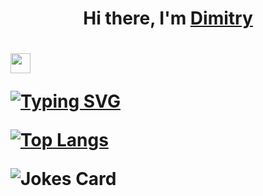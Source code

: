 <h1 align="center">Hi there, I'm <a href="https://github.com/PinJron" target="_blank">Dimitry</a><h1>

<img height="32" width="32" src="https://user-images.githubusercontent.com/25181517/192603748-3ac17112-3653-4257-80da-a57334b11411.png
" />

[![Typing SVG](https://readme-typing-svg.herokuapp.com?color=%2336BCF7&lines=Student,+developer)](https://github.com/PinJron)

[![Top Langs](https://github-readme-stats.vercel.app/api/top-langs/?username=PinJron&layout=compact)](https://github.com/anuraghazra/github-readme-stats)

![Jokes Card](https://readme-jokes.vercel.app/api)

